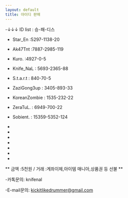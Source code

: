 ```yaml
---
layout: default
title: 아이디 판매
---
```


-↓↓↓ ID list : 승-패-디스




* Star_En :5297-1138-20

* Ak47Tnt :7887-2985-119 

* Kuro. :4927-0-5

* Knife_NaL : 5693-2365-88

* S.t.a.r.t : 840-70-5  

* ZaziGong3up : 3405-893-33

* KoreanZombie : 1535-232-22

* ZeraTuL. : 6949-700-22

* Sobient. : 15359-5352-124

* 

* 

* 

* 

* 

* 

* 

** 금액 :5천원 / 거래 :계좌이체,아이템 매니아,상품권 등 선불 **

-카톡문의: knifenal

-E-mail문의: [kickitlikedrummer@gmail.com](mailto:kickitlikedrummer@gmail.com)
